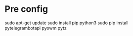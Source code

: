 # Pre config

sudo apt-get update
sudo install pip python3
sudo pip install pytelegrambotapi pyowm pytz

